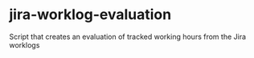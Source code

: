 # jira-worklog-evaluation
Script that creates an evaluation of tracked working hours from the Jira worklogs 
